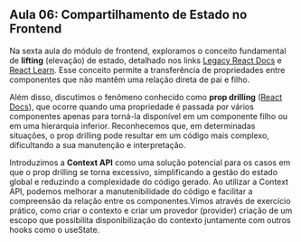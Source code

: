 


## Aula 06: Compartilhamento de Estado no Frontend

Na sexta aula do módulo de frontend, exploramos o conceito fundamental de **lifting** (elevação) de estado, detalhado nos links [Legacy React Docs](https://legacy.reactjs.org/docs/lifting-state-up.html) e [React Learn](https://react.dev/learn/sharing-state-between-components). Esse conceito permite a transferência de propriedades entre componentes que não mantêm uma relação direta de pai e filho.

Além disso, discutimos o fenômeno conhecido como **prop drilling** ([React Docs](https://react.dev/learn/passing-data-deeply-with-context#the-problem-with-passing-props)), que ocorre quando uma propriedade é passada por vários componentes apenas para torná-la disponível em um componente filho ou em uma hierarquia inferior. Reconhecemos que, em determinadas situações, o prop drilling pode resultar em um código mais complexo, dificultando a sua manutenção e interpretação.

Introduzimos a **Context API** como uma solução potencial para os casos em que o prop drilling se torna excessivo, simplificando a gestão do estado global e reduzindo a complexidade do código gerado. Ao utilizar a Context API, podemos melhorar a manutenibilidade do código e facilitar a compreensão da relação entre os componentes.Vimos através de exercício prático, como criar o contexto e criar um provedor (provider) criação de um escopo que possibilita disponibilização do contexto juntamente com outros hooks como o useState.
